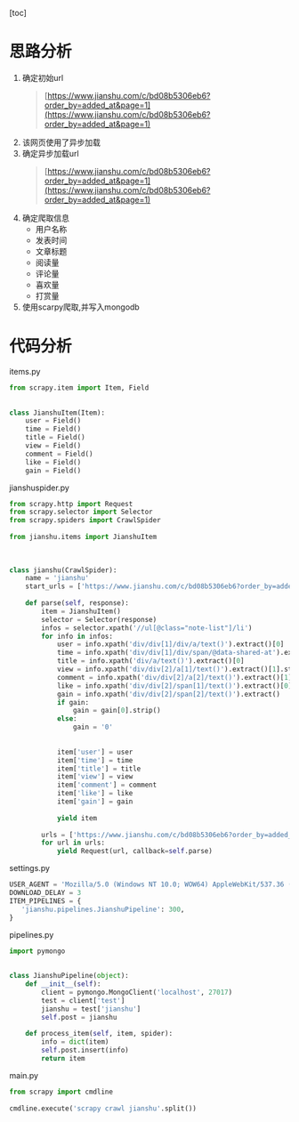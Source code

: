 [toc]
# 思路分析
1. 确定初始url
    > [https://www.jianshu.com/c/bd08b5306eb6?order_by=added_at&page=1](https://www.jianshu.com/c/bd08b5306eb6?order_by=added_at&page=1)
1. 该网页使用了异步加载
1. 确定异步加载url
    > [https://www.jianshu.com/c/bd08b5306eb6?order_by=added_at&page=1](https://www.jianshu.com/c/bd08b5306eb6?order_by=added_at&page=1)
1. 确定爬取信息
    * 用户名称
    * 发表时间
    * 文章标题
    * 阅读量
    * 评论量
    * 喜欢量
    * 打赏量
1. 使用scarpy爬取,并写入mongodb
 
# 代码分析
items.py
```python
from scrapy.item import Item, Field
 
 
class JianshuItem(Item):
    user = Field()
    time = Field()
    title = Field()
    view = Field()
    comment = Field()
    like = Field()
    gain = Field()
```
jianshuspider.py
```python
from scrapy.http import Request
from scrapy.selector import Selector
from scrapy.spiders import CrawlSpider
 
from jianshu.items import JianshuItem
 
 
 
class jianshu(CrawlSpider):
    name = 'jianshu'
    start_urls = ['https://www.jianshu.com/c/bd08b5306eb6?order_by=added_at&page=1']
 
    def parse(self, response):
        item = JianshuItem()
        selector = Selector(response)
        infos = selector.xpath('//ul[@class="note-list"]/li')
        for info in infos:
            user = info.xpath('div/div[1]/div/a/text()').extract()[0]
            time = info.xpath('div/div[1]/div/span/@data-shared-at').extract()[0]
            title = info.xpath('div/a/text()').extract()[0]
            view = info.xpath('div/div[2]/a[1]/text()').extract()[1].strip()
            comment = info.xpath('div/div[2]/a[2]/text()').extract()[1].strip()
            like = info.xpath('div/div[2]/span[1]/text()').extract()[0].strip()
            gain = info.xpath('div/div[2]/span[2]/text()').extract()
            if gain:
                gain = gain[0].strip()
            else:
                gain = '0'
 
 
            item['user'] = user
            item['time'] = time
            item['title'] = title
            item['view'] = view
            item['comment'] = comment
            item['like'] = like
            item['gain'] = gain
 
            yield item
 
        urls = ['https://www.jianshu.com/c/bd08b5306eb6?order_by=added_at&page={}'.format(str(i)) for i in range(2, 3)]
        for url in urls:
            yield Request(url, callback=self.parse)
```
settings.py
```python
USER_AGENT = 'Mozilla/5.0 (Windows NT 10.0; WOW64) AppleWebKit/537.36 (KHTML, like Gecko) Chrome/55.0.2883.87 Safari/537.36'
DOWNLOAD_DELAY = 3
ITEM_PIPELINES = {
   'jianshu.pipelines.JianshuPipeline': 300,
}
```
pipelines.py
```python
import pymongo
 
 
class JianshuPipeline(object):
    def __init__(self):
        client = pymongo.MongoClient('localhost', 27017)
        test = client['test']
        jianshu = test['jianshu']
        self.post = jianshu
 
    def process_item(self, item, spider):
        info = dict(item)
        self.post.insert(info)
        return item
```
main.py
```python
from scrapy import cmdline
 
cmdline.execute('scrapy crawl jianshu'.split())
```
